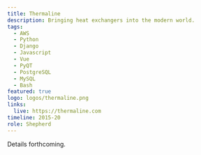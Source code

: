 ```yaml
---
title: Thermaline
description: Bringing heat exchangers into the modern world.
tags:
  - AWS
  - Python
  - Django
  - Javascript
  - Vue
  - PyQT
  - PostgreSQL
  - MySQL
  - Bash
featured: true
logo: logos/thermaline.png
links:
  live: https://thermaline.com
timeline: 2015-20
role: Shepherd
---
```


Details forthcoming.
